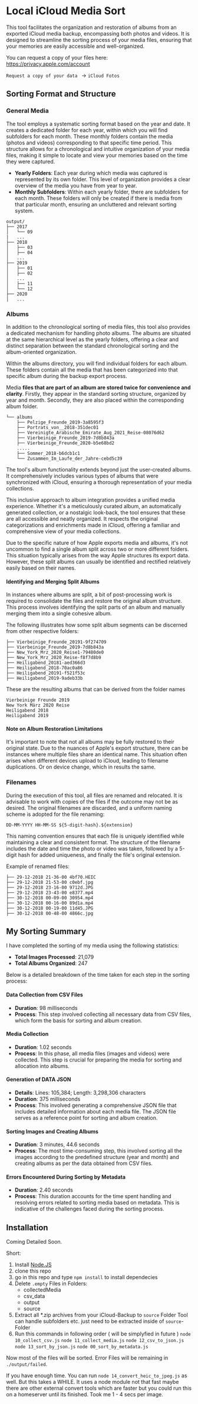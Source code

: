 # Local iCloud Media Sort

This tool facilitates the organization and restoration of albums from an exported iCloud media backup, encompassing both photos and videos. It is designed to streamline the sorting process of your media files, ensuring that your memories are easily accessible and well-organized.

You can request a copy of your files here: https://privacy.apple.com/account

`Request a copy of your data ` -> `iCloud Fotos`

## Sorting Format and Structure

### General Media

The tool employs a systematic sorting format based on the year and date. It creates a dedicated folder for each year, within which you will find subfolders for each month. These monthly folders contain the media (photos and videos) corresponding to that specific time period. This structure allows for a chronological and intuitive organization of your media files, making it simple to locate and view your memories based on the time they were captured.

- **Yearly Folders**: Each year during which media was captured is represented by its own folder. This level of organization provides a clear overview of the media you have from year to year.
- **Monthly Subfolders**: Within each yearly folder, there are subfolders for each month. These folders will only be created if there is media from that particular month, ensuring an uncluttered and relevant sorting system.

```tree
output/
├── 2017
│   └── 09
|	...
├── 2018
│   ├── 03
│   ├── 04
│	...
├── 2019
│   ├── 01
│   ├── 02
│	...
│   ├── 11
│   └── 12
├── 2020
│	...
```



### Albums

In addition to the chronological sorting of media files, this tool also provides a dedicated mechanism for handling photo albums. The albums are situated at the same hierarchical level as the yearly folders, offering a clear and distinct separation between the standard chronological sorting and the album-oriented organization.

Within the albums directory, you will find individual folders for each album. These folders contain all the media that has been categorized into that specific album during the backup export process.

Media **files that are part of an album are stored twice for convenience and clarity**. Firstly, they appear in the standard sorting structure, organized by year and month. Secondly, they are also placed within the corresponding album folder.

```
└── albums
    ├── Pelzige_Freunde_2019-3a8595f3
    ├── Portrats_von__2018-351dec01
    ├── Vereinigte_Arabische_Emirate_Aug_2021_Reise-08076d62
    ├── Vierbeinige_Freunde_2019-7d8b843a
    ├── Vierbeinige_Freunde_2020-b5e68bd2
 	.....
    ├── Sommer_2018-b6dcb1c1
    └── Zusammen_Im_Laufe_der_Jahre-cebd5c39
```

The tool's album functionality extends beyond just the user-created albums. It comprehensively includes various types of albums that were synchronized with iCloud, ensuring a thorough representation of your media collections.

This inclusive approach to album integration provides a unified media experience. Whether it's a meticulously curated album, an automatically generated collection, or a nostalgic look-back, the tool ensures that these are all accessible and neatly organized. It respects the original categorizations and enrichments made in iCloud, offering a familiar and comprehensive view of your media collections.


Due to the specific nature of how Apple exports media and albums, it's not uncommon to find a single album split across two or more different folders. This situation typically arises from the way Apple structures its export data. However, these split albums can usually be identified and rectified relatively easily based on their names.

#### Identifying and Merging Split Albums

In instances where albums are split, a bit of post-processing work is required to consolidate the files and restore the original album structure. This process involves identifying the split parts of an album and manually merging them into a single cohesive album.

The following illustrates how some split album segments can be discerned from other respective folders:

```
├── Vierbeinige_Freunde_20191-9f274709
├── Vierbeinige_Freunde_2019-7d8b843a
├── New_York_Mrz_2020_Reise1-79480de0
├── New_York_Mrz_2020_Reise-f8f7d8b9
├── Heiligabend_20181-aed366d3
├── Heiligabend_2018-70ac0a86
├── Heiligabend_20191-f521f53c
├── Heiligabend_2019-9adeb33b
```

These are the resulting albums that can be derived from the folder names

```
Vierbeinige Freunde 2019
New York März 2020 Reise
Heiligabend 2018
Heiligabend 2019
```

#### Note on Album Restoration Limitations

It's important to note that not all albums may be fully restored to their original state. Due to the nuances of Apple's export structure, there can be instances where multiple files share an identical name. This situation often arises when different devices upload to iCloud, leading to filename duplications. Or on device change, which in results the same.





### Filenames

During the execution of this tool, all files are renamed and relocated. It is advisable to work with copies of the files if the outcome may not be as desired. The original filenames are discarded, and a uniform naming scheme is adopted for the file renaming:

```
DD-MM-YYYY HH-MM-SS ${5-digit-hash}.${extension}
```

This naming convention ensures that each file is uniquely identified while maintaining a clear and consistent format. The structure of the filename includes the date and time the photo or video was taken, followed by a 5-digit hash for added uniqueness, and finally the file's original extension.

Example of renamed files:


```
├── 29-12-2018 21-36-00 4bf70.HEIC
├── 29-12-2018 21-53-00 c0ebf.jpg
├── 29-12-2018 23-16-00 9712d.JPG
├── 29-12-2018 23-43-00 e8377.mp4
├── 30-12-2018 00-09-00 30954.mp4
├── 30-12-2018 00-16-00 89d1a.mp4
├── 30-12-2018 00-19-00 11d45.JPG
├── 30-12-2018 00-48-00 4866c.jpg
```



## My Sorting Summary 

I have completed the sorting of my media using the following statistics:

- **Total Images Processed**: 21,079
- **Total Albums Organized**: 247

Below is a detailed breakdown of the time taken for each step in the sorting process:

#### Data Collection from CSV Files

- **Duration**: 98 milliseconds
- **Process**: This step involved collecting all necessary data from CSV files, which form the basis for sorting and album creation.

#### Media Collection

- **Duration**: 1.02 seconds
- **Process**: In this phase, all media files (images and videos) were collected. This step is crucial for preparing the media for sorting and allocation into albums.

#### Generation of DATA JSON

- **Details**: Lines: 105,384; Length: 3,298,306 characters
- **Duration**: 375 milliseconds
- **Process**: This involved generating a comprehensive JSON file that includes detailed information about each media file. The JSON file serves as a reference point for sorting and album creation.

#### Sorting Images and Creating Albums

- **Duration**: 3 minutes, 44.6 seconds
- **Process**: The most time-consuming step, this involved sorting all the images according to the predefined structure (year and month) and creating albums as per the data obtained from CSV files.

#### Errors Encountered During Sorting by Metadata

- **Duration**: 2.40 seconds
- **Process**: This duration accounts for the time spent handling and resolving errors related to sorting media based on metadata. This is indicative of the challenges faced during the sorting process.





## Installation

Coming Detailed Soon.

Short:

1. Install [Node.JS](https://nodejs.org/en)
2. clone this repo
3. go in this repo and type `npm install` to install dependecies
4. Delete `.empty` Files in Folders:
   - collectedMedia
   - csv_data
   - output
   - source
5. Extract all *.zip archives from your iCloud-Backup to `source` Folder
   Tool can handle subfolders etc. just need to be extracted inside of `source`-Folder
6. Run this commands in following order ( will be simplyfied in future )
   `node 10_collect_csv.js`
   `node 11_collect_media.js` 
   `node 12_csv_to_json.js`
   `node 13_sort_by_json.js`
   `node 00_sort_by_metadata.js` 


Now most of the files will be sorted. Error Files will be remaining in `./output/failed`.



If you have enough time. You can run `node 14_convert_heic_to_jpeg.js` as well. But this takes a WHILE. It uses a node module not that fast maybe there are other external convert tools which are faster but you could run this on a homeserver until its finished. 
Took me 1 - 4 secs per image.